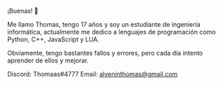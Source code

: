 ¡Buenas! 👋

Me llamo Thomas, tengo 17 años y soy un estudiante de ingeniería informática, actualmente me dedico a
lenguajes de programación como Python, C++, JavaScript y LUA.

Obviamente, tengo bastantes fallos y errores, pero cada día intento aprender de ellos y mejorar.

Discord: Thomaas#4777
Email: alveninthomas@gmail.com
